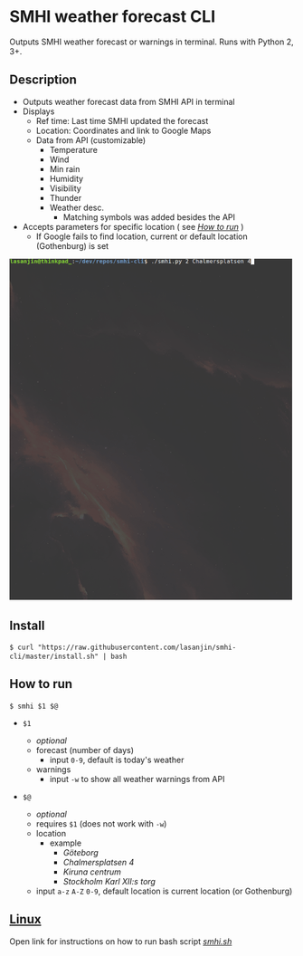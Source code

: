 # SMHI weather forecast CLI
Outputs SMHI weather forecast or warnings in terminal. Runs with Python 2, 3+.

## Description
  + Outputs weather forecast data from SMHI API in terminal
  + Displays
    + Ref time: Last time SMHI updated the forecast
    + Location: Coordinates and link to Google Maps
    + Data from API (customizable)
      + Temperature
      + Wind
      + Min rain
      + Humidity
      + Visibility
      + Thunder
      + Weather desc.
        + Matching symbols was added besides the API
  + Accepts parameters for specific location ( see [*How to run*](##How-to-run "Instructions") )
    + If Google fails to find location, current or default location (Gothenburg) is set

<img src="resources/smhi-py.gif" width="500">

## Install
```
$ curl "https://raw.githubusercontent.com/lasanjin/smhi-cli/master/install.sh" | bash
```

## How to run
```
$ smhi $1 $@
```

- `$1` 
  -  *optional*
  -  forecast (number of days)
     -  input `0-9`, default is today's weather
  -  warnings
     -  input `-w` to show all weather warnings from API

- `$@` 
  -  *optional*
  -  requires `$1` (does not work with `-w`)
  -  location
     -  example
        -  *Göteborg*
        -  *Chalmersplatsen 4*
        -  *Kiruna centrum*
        -  *Stockholm Karl XII:s torg*
  -  input `a-z` `A-Z` `0-9`, default location is current location (or Gothenburg)


## [Linux](resources/README.md "Instructions for bash script")
Open link for instructions on how to run bash script [*smhi.sh*](smhi.sh "Source code")

